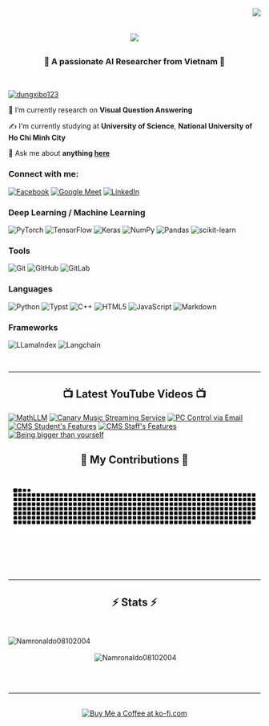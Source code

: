 <img align="right" src="https://visitor-badge.laobi.icu/badge?page_id=Namronaldo08102004.Namronaldo08102004" />

<h1 align="center">
    <img src="https://readme-typing-svg.herokuapp.com/?font=Righteous&size=35&center=true&vCenter=true&width=500&height=70&duration=4000&lines=Hello+everyone!+%F0%9F%91%8B;+I'm+Doan+Dang+Phuong+Nam;Glad+to+meet+you!" />
</h1>

<h3 align="center"> 💪 A passionate AI Researcher from Vietnam 💪</h3>

<br/>

<p align="left"> <a href="https://github.com/ryo-ma/github-profile-trophy"><img src="https://github-profile-trophy.vercel.app/?username=dungxibo123&no-bg=true&theme=radical&margin-w=15&margin-h=15&row=1&column=7" alt="dungxibo123" /></a> </p>
 
🔭 I’m currently research on **Visual Question Answering**

✍️ I'm currently studying at **University of Science**, **National University of Ho Chi Minh City**

💬 Ask me about **anything [here](https://github.com/Namronaldo08102004/Namronaldo08102004/issues)**

<h3 align="left">Connect with me:</h3>
<p align="left">
  
  [![Facebook](https://img.shields.io/badge/Facebook-%231877F2.svg?style=for-the-badge&logo=Facebook&logoColor=white)](https://www.facebook.com/doandangphuongnam)
  [![Google Meet](https://img.shields.io/badge/Google%20Meet-00897B?style=for-the-badge&logo=google-meet&logoColor=white)](https://calendly.com/thanhdoan0910)
  [![LinkedIn](https://img.shields.io/badge/linkedin-%230077B5.svg?style=for-the-badge&logo=linkedin&logoColor=white)](https://www.linkedin.com/in/doandangphuongnam/)
  
</p>

<h3 align="left">Deep Learning / Machine Learning</h3>
<p align="left">

  ![PyTorch](https://img.shields.io/badge/PyTorch-%23EE4C2C.svg?style=for-the-badge&logo=PyTorch&logoColor=white)
  ![TensorFlow](https://img.shields.io/badge/TensorFlow-%23FF6F00.svg?style=for-the-badge&logo=TensorFlow&logoColor=white)
  ![Keras](https://img.shields.io/badge/Keras-%23D00000.svg?style=for-the-badge&logo=Keras&logoColor=white)
  ![NumPy](https://img.shields.io/badge/numpy-%23013243.svg?style=for-the-badge&logo=numpy&logoColor=white)
  ![Pandas](https://img.shields.io/badge/pandas-%23150458.svg?style=for-the-badge&logo=pandas&logoColor=white)
  ![scikit-learn](https://img.shields.io/badge/scikit--learn-%23F7931E.svg?style=for-the-badge&logo=scikit-learn&logoColor=white)

</p>

<h3 align="left">Tools</h3>
<p align="left">

  ![Git](https://img.shields.io/badge/git-%23F05033.svg?style=for-the-badge&logo=git&logoColor=white)
  ![GitHub](https://img.shields.io/badge/github-%23121011.svg?style=for-the-badge&logo=github&logoColor=white)
  ![GitLab](https://img.shields.io/badge/gitlab-%23181717.svg?style=for-the-badge&logo=gitlab&logoColor=white)

</p>

<h3 align="left">Languages</h3>
<p align="left">

  ![Python](https://img.shields.io/badge/python-3670A0?style=for-the-badge&logo=python&logoColor=ffdd54)
  ![Typst](https://img.shields.io/badge/typst-%23008080.svg?style=for-the-badge&logo=latex&logoColor=white)
  ![C++](https://img.shields.io/badge/c++-%2300599C.svg?style=for-the-badge&logo=c%2B%2B&logoColor=white)
  ![HTML5](https://img.shields.io/badge/html5-%23E34F26.svg?style=for-the-badge&logo=html5&logoColor=white)
  ![JavaScript](https://img.shields.io/badge/javascript-%23323330.svg?style=for-the-badge&logo=javascript&logoColor=%23F7DF1E)
  ![Markdown](https://img.shields.io/badge/markdown-%23000000.svg?style=for-the-badge&logo=markdown&logoColor=white)

</p>

<h3 align="left">Frameworks</h3>
<p align="left">

![LLamaIndex](https://img.shields.io/badge/llamaindex-%23092E20.svg?style=for-the-badge&logo=django&logoColor=white)
![Langchain](https://img.shields.io/badge/langchain-%23430098.svg?style=for-the-badge&logo=heroku&logoColor=white)

</p>

<br/>
<hr/>

<div align = "center">
    <h2>📺 Latest YouTube Videos 📺</h2>
</div>

<!-- BEGIN YOUTUBE-CARDS -->
[![MathLLM](https://ytcards.demolab.com/?id=CYc0fNSmMA8&title=%5BCSC13002+-+Introduction+to+SE%5D+Group05+-+Algorhythm+-+Video+demo&lang=en&timestamp=1735633636&background_color=%230d1117&title_color=%23ffffff&stats_color=%23dedede&max_title_lines=1&width=250&border_radius=5 "MathLLM")](https://www.youtube.com/watch?v=aId37uD-Zoo)
[![Canary Music Streaming Service](https://ytcards.demolab.com/?id=bD2dBgcPia4&title=Nh%E1%BB%AFng+giai+%C4%91i%E1%BB%87u+kh%C3%B9ng+%C4%91i%C3%AAn+t%E1%BB%B1+ngh%C4%A9+-+B%E1%BA%A3n+s%E1%BB%91+7&lang=en&timestamp=1733895924&background_color=%230d1117&title_color=%23ffffff&stats_color=%23dedede&max_title_lines=1&width=250&border_radius=5 "Canary Music Streaming Service")](https://www.youtube.com/watch?v=CYc0fNSmMA8&t=2s)
[![PC Control via Email](https://ytcards.demolab.com/?id=08U5W9Jf5OY&title=Nh%E1%BB%AFng+giai+%C4%91i%E1%BB%87u+kh%C3%B9ng+%C4%91i%C3%AAn+t%E1%BB%B1+ngh%C4%A9++-+B%E1%BA%A3n+s%E1%BB%91+6&lang=en&timestamp=1733895865&background_color=%230d1117&title_color=%23ffffff&stats_color=%23dedede&max_title_lines=1&width=250&border_radius=5 "PC Control via Email")](https://www.youtube.com/watch?v=Doc2UtP7quE&t=15s)
[![CMS Student's Features](https://ytcards.demolab.com/?id=tg9ffcShFA8&title=Nh%E1%BB%AFng+giai+%C4%91i%E1%BB%87u+kh%C3%B9ng+%C4%91i%C3%AAn+t%E1%BB%B1+ngh%C4%A9+-+B%E1%BA%A3n+s%E1%BB%91+5&lang=en&timestamp=1733895776&background_color=%230d1117&title_color=%23ffffff&stats_color=%23dedede&max_title_lines=1&width=250&border_radius=5 "CMS Student's Features")](https://www.youtube.com/watch?v=NIlWVe0NyLs&t=1s)
[![CMS Staff's Features](https://ytcards.demolab.com/?id=3qAYKLG4D7Y&title=Nh%E1%BB%AFng+giai+%C4%91i%E1%BB%87u+kh%C3%B9ng+%C4%91i%C3%AAn+t%E1%BB%B1+ngh%C4%A9+-+B%E1%BA%A3n+s%E1%BB%91+4&lang=en&timestamp=1733895703&background_color=%230d1117&title_color=%23ffffff&stats_color=%23dedede&max_title_lines=1&width=250&border_radius=5 "CMS Staff's Features")](https://www.youtube.com/watch?v=6E_q5S_szys&t=1s)
[![Being bigger than yourself](https://ytcards.demolab.com/?id=Dtz3NcaJjAI&title=Nh%E1%BB%AFng+giai+%C4%91i%E1%BB%87u+kh%C3%B9ng+%C4%91i%C3%AAn+t%E1%BB%B1+ngh%C4%A9+-+B%E1%BA%A3n+s%E1%BB%91+3&lang=en&timestamp=1703850123&background_color=%230d1117&title_color=%23ffffff&stats_color=%23dedede&max_title_lines=1&width=250&border_radius=5 "Being bigger than yourself")](https://www.youtube.com/watch?v=NvrVm8J1K0U&t=73s&pbjreload=102)
<!-- END YOUTUBE-CARDS -->



<div align="center">
  <h2>🐍 My Contributions 🐍</h2>
  <br>
  <img alt="snake eating my contributions" src="https://raw.githubusercontent.com/Namronaldo08102004/Namronaldo08102004/output/github-contribution-grid-snake.svg" />
  
  <br/><br/><br/>
</div>

<hr/>

<h2 align="center">⚡ Stats ⚡</h2>
<br>
<div align=center>
  <p><img align="left" src="https://github-readme-stats.vercel.app/api/top-langs?username=Namronaldo08102004&show_icons=true&locale=en&layout=compact&theme=radical&hide=HTML,Jupyter%20Notebook" alt="Namronaldo08102004" /></p>

  <br>

  <p>&nbsp;<img align="center" src="https://github-readme-stats.vercel.app/api?username=Namronaldo08102004&show_icons=true&locale=en&theme=radical" alt="Namronaldo08102004" /></p>

</div>

<br/><br/>

<hr/>

<br/>

<div align="center">
<a href='https://ko-fi.com/V7V4RAK9C' target='_blank'><img height='64' style='border:0px;height:64px;' src='https://storage.ko-fi.com/cdn/kofi1.png?v=3' border='0' alt='Buy Me a Coffee at ko-fi.com' /></a>
</div>

<br/>
